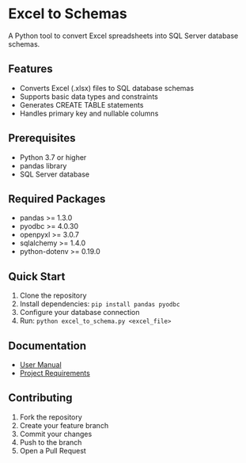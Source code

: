 # Excel to Schemas

A Python tool to convert Excel spreadsheets into SQL Server database schemas.

## Features

- Converts Excel (.xlsx) files to SQL database schemas
- Supports basic data types and constraints
- Generates CREATE TABLE statements
- Handles primary key and nullable columns

## Prerequisites

- Python 3.7 or higher
- pandas library
- SQL Server database

## Required Packages

- pandas >= 1.3.0
- pyodbc >= 4.0.30
- openpyxl >= 3.0.7
- sqlalchemy >= 1.4.0
- python-dotenv >= 0.19.0

## Quick Start

1. Clone the repository
2. Install dependencies: `pip install pandas pyodbc`
3. Configure your database connection
4. Run: `python excel_to_schema.py <excel_file>`

## Documentation

- [User Manual](docs/user_manual.md)
- [Project Requirements](docs/Project_requirent.md)

## Contributing

1. Fork the repository
2. Create your feature branch
3. Commit your changes
4. Push to the branch
5. Open a Pull Request